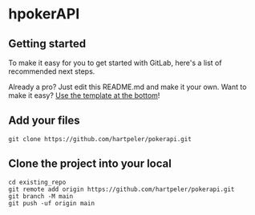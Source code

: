 # hpokerAPI



## Getting started

To make it easy for you to get started with GitLab, here's a list of recommended next steps.

Already a pro? Just edit this README.md and make it your own. Want to make it easy? [Use the template at the bottom](#editing-this-readme)!

## Add your files

```
git clone https://github.com/hartpeler/pokerapi.git
```
## Clone the project into your local
```
cd existing_repo
git remote add origin https://github.com/hartpeler/pokerapi.git
git branch -M main
git push -uf origin main
```
